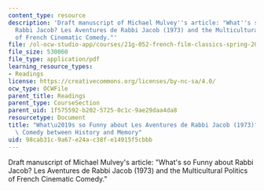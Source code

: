 ```yaml
---
content_type: resource
description: 'Draft manuscript of Michael Mulvey''s article: "What''s so Funny about
  Rabbi Jacob? Les Aventures de Rabbi Jacob (1973) and the Multicultural Politics
  of French Cinematic Comedy."'
file: /ol-ocw-studio-app/courses/21g-052-french-film-classics-spring-2015/98cab31c9a67e24ac38fe14915f5cbbb_MIT21G_052S15_RabbiJacob.pdf
file_size: 530060
file_type: application/pdf
learning_resource_types:
- Readings
license: https://creativecommons.org/licenses/by-nc-sa/4.0/
ocw_type: OCWFile
parent_title: Readings
parent_type: CourseSection
parent_uid: 1f575592-b202-5725-0c1c-9ae29daa4da8
resourcetype: Document
title: "What\u2019s so Funny about Les Aventures de Rabbi Jacob (1973)?: A Cinematic\
  \ Comedy between History and Memory"
uid: 98cab31c-9a67-e24a-c38f-e14915f5cbbb
---
```

Draft manuscript of Michael Mulvey's article: "What's so Funny about Rabbi Jacob? Les Aventures de Rabbi Jacob (1973) and the Multicultural Politics of French Cinematic Comedy."